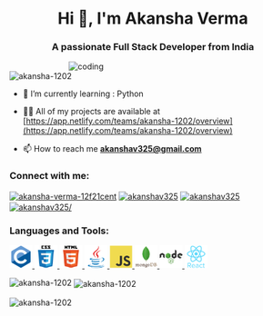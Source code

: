 <h1 align="center">Hi 👋, I'm Akansha Verma</h1>
<h3 align="center">A passionate Full Stack Developer from India</h3>

<img align = "right" alt = "coding"  width  = "400" src="https://user-images.githubusercontent.com/74038190/221352975-94759904-aa4c-4032-a8ab-b546efb9c478.gif">


<p align="left"> <img src="https://komarev.com/ghpvc/?username=akansha-1202&label=Profile%20views&color=0e75b6&style=flat" alt="akansha-1202" /> </p>

- 🌱 I’m currently learning : Python

- 👨‍💻 All of my projects are available at [https://app.netlify.com/teams/akansha-1202/overview](https://app.netlify.com/teams/akansha-1202/overview)

- 📫 How to reach me **akanshav325@gmail.com**

<h3 align="left">Connect with me:</h3>
<p align="left">
<a href="https://linkedin.com/in/akansha-verma-12f21cent" target="blank"><img align="center" src="https://raw.githubusercontent.com/rahuldkjain/github-profile-readme-generator/master/src/images/icons/Social/linked-in-alt.svg" alt="akansha-verma-12f21cent" height="30" width="40" /></a>
<!-- <a href="https://instagram.com/_akansha_0812_" target="blank"><img align="center" src="https://raw.githubusercontent.com/rahuldkjain/github-profile-readme-generator/master/src/images/icons/Social/instagram.svg" alt="_akansha_0812_" height="30" width="40" /></a> -->
<a href="https://www.codechef.com/users/akanshav325" target="blank"><img align="center" src="https://cdn.jsdelivr.net/npm/simple-icons@3.1.0/icons/codechef.svg" alt="akanshav325" height="30" width="40" /></a>
<a href="https://www.hackerrank.com/akanshav325" target="blank"><img align="center" src="https://raw.githubusercontent.com/rahuldkjain/github-profile-readme-generator/master/src/images/icons/Social/hackerrank.svg" alt="akanshav325" height="30" width="40" /></a>
<a href="https://www.leetcode.com/akanshav325/" target="blank"><img align="center" src="https://raw.githubusercontent.com/rahuldkjain/github-profile-readme-generator/master/src/images/icons/Social/leet-code.svg" alt="akanshav325/" height="30" width="40" /></a>
</p>

<h3 align="left">Languages and Tools:</h3>
<p align="left"> <a href="https://www.cprogramming.com/" target="_blank" rel="noreferrer"> <img src="https://raw.githubusercontent.com/devicons/devicon/master/icons/c/c-original.svg" alt="c" width="40" height="40"/> </a> <a href="https://www.w3schools.com/css/" target="_blank" rel="noreferrer"> <img src="https://raw.githubusercontent.com/devicons/devicon/master/icons/css3/css3-original-wordmark.svg" alt="css3" width="40" height="40"/> </a> <a href="https://www.w3.org/html/" target="_blank" rel="noreferrer"> <img src="https://raw.githubusercontent.com/devicons/devicon/master/icons/html5/html5-original-wordmark.svg" alt="html5" width="40" height="40"/> </a> <a href="https://www.java.com" target="_blank" rel="noreferrer"> <img src="https://raw.githubusercontent.com/devicons/devicon/master/icons/java/java-original.svg" alt="java" width="40" height="40"/> </a> <a href="https://developer.mozilla.org/en-US/docs/Web/JavaScript" target="_blank" rel="noreferrer"> <img src="https://raw.githubusercontent.com/devicons/devicon/master/icons/javascript/javascript-original.svg" alt="javascript" width="40" height="40"/> </a> <a href="https://www.mongodb.com/" target="_blank" rel="noreferrer"> <img src="https://raw.githubusercontent.com/devicons/devicon/master/icons/mongodb/mongodb-original-wordmark.svg" alt="mongodb" width="40" height="40"/> </a> <a href="https://nodejs.org" target="_blank" rel="noreferrer"> <img src="https://raw.githubusercontent.com/devicons/devicon/master/icons/nodejs/nodejs-original-wordmark.svg" alt="nodejs" width="40" height="40"/> </a> <a href="https://reactjs.org/" target="_blank" rel="noreferrer"> <img src="https://raw.githubusercontent.com/devicons/devicon/master/icons/react/react-original-wordmark.svg" alt="react" width="40" height="40"/> </a> </p>

<p><img align="left" src="https://github-readme-stats.vercel.app/api/top-langs?username=akansha-1202&show_icons=true&locale=en&layout=compact" alt="akansha-1202" /></p>

<p>&nbsp;<img align="center" src="https://github-readme-stats.vercel.app/api?username=akansha-1202&show_icons=true&locale=en" alt="akansha-1202" /></p>

<p><img align="center" src="https://github-readme-streak-stats.herokuapp.com/?user=akansha-1202&" alt="akansha-1202" /></p>















































